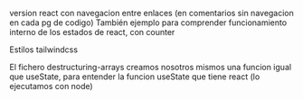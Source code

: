 version react con navegacion entre enlaces (en comentarios sin navegacion en cada pg de codigo)
También ejemplo para comprender funcionamiento interno de los estados de react, con counter

Estilos tailwindcss

El fichero destructuring-arrays creamos nosotros mismos una funcion igual que useState, para entender la funcion useState que tiene react (lo ejecutamos con node)